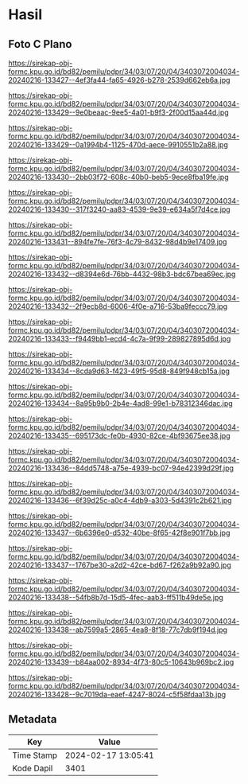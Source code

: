 # Hasil

## Foto C Plano

https://sirekap-obj-formc.kpu.go.id/bd82/pemilu/pdpr/34/03/07/20/04/3403072004034-20240216-133427--4ef3fa44-fa65-4926-b278-2539d662eb6a.jpg

https://sirekap-obj-formc.kpu.go.id/bd82/pemilu/pdpr/34/03/07/20/04/3403072004034-20240216-133429--9e0beaac-9ee5-4a01-b9f3-2f00d15aa44d.jpg

https://sirekap-obj-formc.kpu.go.id/bd82/pemilu/pdpr/34/03/07/20/04/3403072004034-20240216-133429--0a1994b4-1125-470d-aece-9910551b2a88.jpg

https://sirekap-obj-formc.kpu.go.id/bd82/pemilu/pdpr/34/03/07/20/04/3403072004034-20240216-133430--2bb03f72-608c-40b0-beb5-9ece8fba19fe.jpg

https://sirekap-obj-formc.kpu.go.id/bd82/pemilu/pdpr/34/03/07/20/04/3403072004034-20240216-133430--317f3240-aa83-4539-9e39-e634a5f7d4ce.jpg

https://sirekap-obj-formc.kpu.go.id/bd82/pemilu/pdpr/34/03/07/20/04/3403072004034-20240216-133431--894fe7fe-76f3-4c79-8432-98d4b9e17409.jpg

https://sirekap-obj-formc.kpu.go.id/bd82/pemilu/pdpr/34/03/07/20/04/3403072004034-20240216-133432--d8394e6d-76bb-4432-98b3-bdc67bea69ec.jpg

https://sirekap-obj-formc.kpu.go.id/bd82/pemilu/pdpr/34/03/07/20/04/3403072004034-20240216-133432--2f9ecb8d-6006-4f0e-a716-53ba9feccc79.jpg

https://sirekap-obj-formc.kpu.go.id/bd82/pemilu/pdpr/34/03/07/20/04/3403072004034-20240216-133433--f9449bb1-ecd4-4c7a-9f99-289827895d6d.jpg

https://sirekap-obj-formc.kpu.go.id/bd82/pemilu/pdpr/34/03/07/20/04/3403072004034-20240216-133434--8cda9d63-f423-49f5-95d8-849f948cb15a.jpg

https://sirekap-obj-formc.kpu.go.id/bd82/pemilu/pdpr/34/03/07/20/04/3403072004034-20240216-133434--8a95b9b0-2b4e-4ad8-99e1-b78312346dac.jpg

https://sirekap-obj-formc.kpu.go.id/bd82/pemilu/pdpr/34/03/07/20/04/3403072004034-20240216-133435--695173dc-fe0b-4930-82ce-4bf93675ee38.jpg

https://sirekap-obj-formc.kpu.go.id/bd82/pemilu/pdpr/34/03/07/20/04/3403072004034-20240216-133436--84dd5748-a75e-4939-bc07-94e42399d29f.jpg

https://sirekap-obj-formc.kpu.go.id/bd82/pemilu/pdpr/34/03/07/20/04/3403072004034-20240216-133436--6f39d25c-a0c4-4db9-a303-5d4391c2b621.jpg

https://sirekap-obj-formc.kpu.go.id/bd82/pemilu/pdpr/34/03/07/20/04/3403072004034-20240216-133437--6b6396e0-d532-40be-8f65-42f8e901f7bb.jpg

https://sirekap-obj-formc.kpu.go.id/bd82/pemilu/pdpr/34/03/07/20/04/3403072004034-20240216-133437--1767be30-a2d2-42ce-bd67-f262a9b92a90.jpg

https://sirekap-obj-formc.kpu.go.id/bd82/pemilu/pdpr/34/03/07/20/04/3403072004034-20240216-133438--54fb8b7d-15d5-4fec-aab3-ff511b49de5e.jpg

https://sirekap-obj-formc.kpu.go.id/bd82/pemilu/pdpr/34/03/07/20/04/3403072004034-20240216-133438--ab7599a5-2865-4ea8-8f18-77c7db9f194d.jpg

https://sirekap-obj-formc.kpu.go.id/bd82/pemilu/pdpr/34/03/07/20/04/3403072004034-20240216-133439--b84aa002-8934-4f73-80c5-10643b969bc2.jpg

https://sirekap-obj-formc.kpu.go.id/bd82/pemilu/pdpr/34/03/07/20/04/3403072004034-20240216-133428--9c7019da-eaef-4247-8024-c5f58fdaa13b.jpg


## Metadata

| Key        | Value               |
| ---------- | ------------------- |
| Time Stamp | 2024-02-17 13:05:41 |
| Kode Dapil | 3401                |



